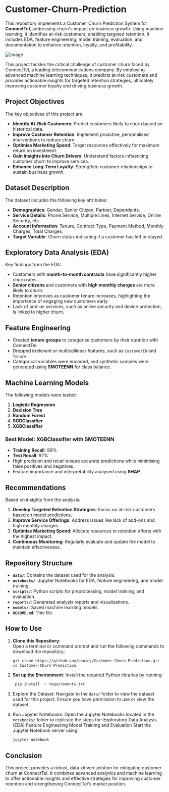 # Customer-Churn-Prediction
This repository implements a Customer Churn Prediction System for **ConnectTel**, addressing churn's impact on business growth. Using machine learning, it identifies at-risk customers, enabling targeted retention. It includes EDA, feature engineering, model training, evaluation, and documentation to enhance retention, loyalty, and profitability.

![image](https://github.com/user-attachments/assets/de0bb897-b9fd-4255-a909-1c4d4d03ba5b)

This project tackles the critical challenge of customer churn faced by ConnectTel, a leading telecommunications company. By employing advanced machine learning techniques, it predicts at-risk customers and provides actionable insights for targeted retention strategies, ultimately improving customer loyalty and driving business growth.

## Project Objectives
The key objectives of this project are:
- **Identify At-Risk Customers**: Predict customers likely to churn based on historical data.
- **Improve Customer Retention**: Implement proactive, personalised interventions to reduce churn.
- **Optimise Marketing Spend**: Target resources effectively for maximum return on investment.
- **Gain Insights into Churn Drivers**: Understand factors influencing customer churn to improve services.
- **Enhance Long-Term Loyalty**: Strengthen customer relationships to sustain business growth.

## Dataset Description
The dataset includes the following key attributes:
- **Demographics**: Gender, Senior Citizen, Partner, Dependents.
- **Service Details**: Phone Service, Multiple Lines, Internet Service, Online Security, etc.
- **Account Information**: Tenure, Contract Type, Payment Method, Monthly Charges, Total Charges.
- **Target Variable**: Churn status indicating if a customer has left or stayed.

## Exploratory Data Analysis (EDA)
Key findings from the EDA:
- Customers with **month-to-month contracts** have significantly higher churn rates.
- **Senior citizens** and customers with **high monthly charges** are more likely to churn.
- Retention improves as customer tenure increases, highlighting the importance of engaging new customers early.
- Lack of add-on services, such as online security and device protection, is linked to higher churn.

## Feature Engineering
- Created **tenure groups** to categorise customers by their duration with ConnectTel.
- Dropped irrelevant or multicollinear features, such as `CustomerID` and `Tenure`.
- Categorical variables were encoded, and synthetic samples were generated using **SMOTEENN** for class balance.

## Machine Learning Models
The following models were tested:
1. **Logistic Regression**
2. **Decision Tree**
3. **Random Forest**
4. **SGDClassifier**
5. **XGBClassifier**

### Best Model: XGBClassifier with SMOTEENN
- **Training Recall**: 99%
- **Test Recall**: 97%
- High precision and recall ensure accurate predictions while minimising false positives and negatives.
- Feature importance and interpretability analysed using **SHAP**.

## Recommendations
Based on insights from the analysis:
1. **Develop Targeted Retention Strategies**: Focus on at-risk customers based on model predictions.
2. **Improve Service Offerings**: Address issues like lack of add-ons and high monthly charges.
3. **Optimise Marketing Spend**: Allocate resources to retention efforts with the highest impact.
4. **Continuous Monitoring**: Regularly evaluate and update the model to maintain effectiveness.

## Repository Structure
- **`data/`**: Contains the dataset used for the analysis.
- **`notebooks/`**: Jupyter Notebooks for EDA, feature engineering, and model training.
- **`scripts/`**: Python scripts for preprocessing, model training, and evaluation.
- **`reports/`**: Generated analysis reports and visualisations.
- **`models/`**: Saved machine learning models.
- **`README.md`**: This file.

## How to Use

1. **Clone this Repository**:  
   Open a terminal or command prompt and run the following commands to download the repository:
   ```bash
   git clone https://github.com/enniej/Customer-Churn-Prediction.git
   cd Customer-Churn-Prediction
2. **Set up the Environment**:
Install the required Python libraries by running:
   ```bash
    pip install -r requirements.txt

3. Explore the Dataset:
Navigate to the `data/` folder to view the dataset used for this project. Ensure you have permission to use or view the dataset.

4. Run Jupyter Notebooks:
Open the Jupyter Notebooks located in the `notebooks/` folder to replicate the steps for:
Exploratory Data Analysis (EDA)
Feature Engineering
Model Training and Evaluation
Start the Jupyter Notebook server using:
   ```bash
   jupyter notebook

## Conclusion
This project provides a robust, data-driven solution for mitigating customer churn at ConnectTel. It combines advanced analytics and machine learning to offer actionable insights and effective strategies for improving customer retention and strengthening ConnectTel's market position.

   
